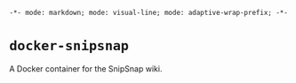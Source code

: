 `-*- mode: markdown; mode: visual-line; mode: adaptive-wrap-prefix; -*-`

# `docker-snipsnap`

A Docker container for the SnipSnap wiki.

